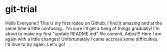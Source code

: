 # git-trial
Hello Everyone!! This is my first rodeo on Github, I find it amazing and at the same time a little confusing.. 
I'm sure I'll get a hang of things gradually!
I'm about to make my first "update README.md" file commit, Adios!!!
Here I am again with a little changes!
Unfortunately I came accross some difficulties.
I'd love to try again.
Let's go!